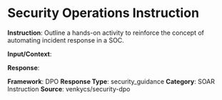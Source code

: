 # Security Operations Instruction

**Instruction**: Outline a hands-on activity to reinforce the concept of automating incident response in a SOC.

**Input/Context**: 

**Response**: 

**Framework**: DPO
**Response Type**: security_guidance
**Category**: SOAR Instruction
**Source**: venkycs/security-dpo
